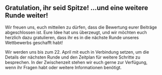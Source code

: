 ## Gratulation, ihr seid Spitze! …und eine weitere Runde weiter!

Wir freuen uns, euch mitteilen zu dürfen, dass die Bewertung eurer Beiträge abgeschlossen ist. Eure Idee hat uns überzeugt, und wir möchten euch herzlich dazu gratulieren, dass ihr es in die nächste Runde unseres Wettbewerbs geschafft habt!

Wir werden uns bis zum 22. April mit euch in Verbindung setzen, um die Details der nächsten Runde und den Zeitplan für weitere Schritte zu besprechen. In der Zwischenzeit stehen wir euch gerne zur Verfügung, wenn ihr Fragen habt oder weitere Informationen benötigt.
